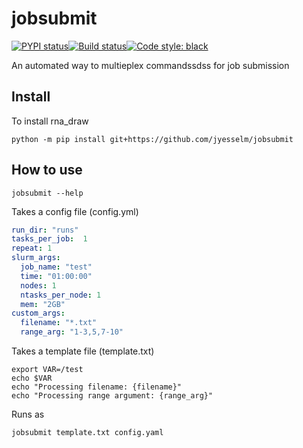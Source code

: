 # jobsubmit

[![PYPI status]( https://badge.fury.io/py/jobsubmit.png)](http://badge.fury.io/py/jobsubmit)[![Build status](https://travis-ci.com/jyesselm/jobsubmit.png?branch=main)](https://travis-ci.com/jyesselm/jobsubmit)[![Code style: black](https://img.shields.io/badge/code%20style-black-000000.svg)](https://github.com/psf/black)

An automated way to multieplex commandssdss for job submission

## Install

To install rna_draw 

```shell
python -m pip install git+https://github.com/jyesselm/jobsubmit
```


## How to use 

```shell
jobsubmit --help

```


Takes a config file (config.yml)

```yaml
run_dir: "runs"
tasks_per_job:  1
repeat: 1
slurm_args:
  job_name: "test"
  time: "01:00:00"
  nodes: 1
  ntasks_per_node: 1
  mem: "2GB"
custom_args:
  filename: "*.txt"
  range_arg: "1-3,5,7-10"
```

Takes a template file (template.txt)

```shell
export VAR=/test
echo $VAR
echo "Processing filename: {filename}"
echo "Processing range argument: {range_arg}"
```
Runs as 

```shell
jobsubmit template.txt config.yaml
```